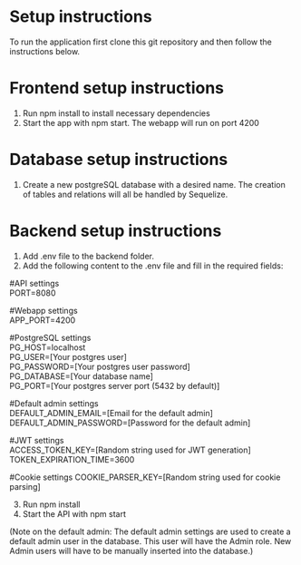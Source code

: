 # Setup instructions
To run the application first clone this git repository and then follow the instructions below.

# Frontend setup instructions
1. Run npm install to install necessary dependencies
2. Start the app with npm start. The webapp will run on port 4200

# Database setup instructions
1. Create a new postgreSQL database with a desired name. The creation of tables and relations will all be handled by Sequelize.

# Backend setup instructions
1. Add .env file to the backend folder.
2. Add the following content to the .env file and fill in the required fields:

#API settings  
PORT=8080

#Webapp settings  
APP_PORT=4200

#PostgreSQL settings  
PG_HOST=localhost  
PG_USER=[Your postgres user]  
PG_PASSWORD=[Your postgres user password]  
PG_DATABASE=[Your database name]  
PG_PORT=[Your postgres server port (5432 by default)]  

#Default admin settings  
DEFAULT_ADMIN_EMAIL=[Email for the default admin]  
DEFAULT_ADMIN_PASSWORD=[Password for the default admin]  

#JWT settings  
ACCESS_TOKEN_KEY=[Random string used for JWT generation]  
TOKEN_EXPIRATION_TIME=3600

#Cookie settings
COOKIE_PARSER_KEY=[Random string used for cookie parsing]  
    
3. Run npm install
4. Start the API with npm start

(Note on the default admin: The default admin settings are used to create a default admin user in the database. This user will have the Admin role. New Admin users will have to be manually inserted into the database.)
